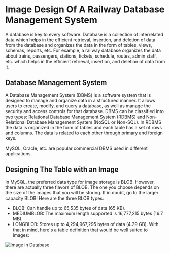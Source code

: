 # Image Design Of A Railway Database Management System
A database is key to every software. Database is a collection of interrelated data which helps in the efficient retrieval, insertion, and deletion of data from the database and organizes the data in the form of tables, views, schemas, reports, etc. For example, a railway database organizes the data about trains, passengers, stations, tickets, schedule, routes, admin staff, etc. which helps in the efficient retrieval, insertion, and deletion of data from it.

## Database Management System
A Database Management System (DBMS) is a software system that is designed to manage and organize data in a structured manner. It allows users to create, modify, and query a database, as well as manage the security and access controls for that database. DBMS can be classified into two types: Relational Database Management System (RDBMS) and Non-Relational Database Management System (NoSQL or Non-SQL). In RDBMS the data is organized in the form of tables and each table has a set of rows and columns. The data is related to each other through primary and foreign keys.

MySQL, Oracle, etc. are popular commercial DBMS used in different applications.

## Designing The Table with an Image
In MySQL, the preferred data type for image storage is BLOB. However, there are actually three flavors of BLOB. The one you choose depends on the size of the images that you will be storing. If in doubt, go to the larger capacity BLOB! Here are the three BLOB types:

* BLOB: Can handle up to 65,535 bytes of data (65 KB).
* MEDIUMBLOB: The maximum length supported is 16,777,215 bytes (16.7 MB).
* LONGBLOB: Stores up to 4,294,967,295 bytes of data (4.29 GB).
With that in mind, here's a table definition that would be well suited to images:

![Image in Database](https://i.ibb.co/JrPFN6J/table-def.jpg "Image in Database")
